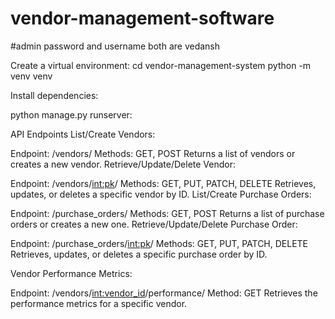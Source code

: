 # vendor-management-software
#admin password and username both are vedansh

Create a virtual environment:
cd vendor-management-system
python -m venv venv

Install dependencies:

python manage.py runserver:

API Endpoints
List/Create Vendors:

Endpoint: /vendors/
Methods: GET, POST
Returns a list of vendors or creates a new vendor.
Retrieve/Update/Delete Vendor:

Endpoint: /vendors/<int:pk>/
Methods: GET, PUT, PATCH, DELETE
Retrieves, updates, or deletes a specific vendor by ID.
List/Create Purchase Orders:

Endpoint: /purchase_orders/
Methods: GET, POST
Returns a list of purchase orders or creates a new one.
Retrieve/Update/Delete Purchase Order:

Endpoint: /purchase_orders/<int:pk>/
Methods: GET, PUT, PATCH, DELETE
Retrieves, updates, or deletes a specific purchase order by ID.

Vendor Performance Metrics:

Endpoint: /vendors/<int:vendor_id>/performance/
Method: GET
Retrieves the performance metrics for a specific vendor.


